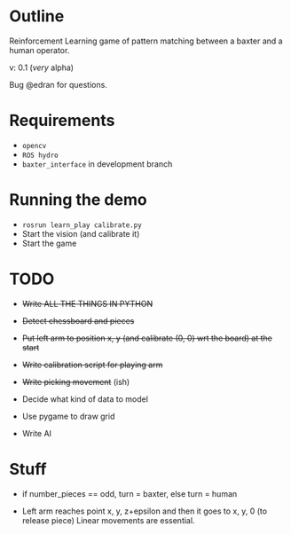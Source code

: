 Outline
=======

Reinforcement Learning game of pattern matching between a baxter and a human operator.

v: 0.1 (*very* alpha)

Bug @edran for questions.

Requirements
============

* `opencv`
* `ROS hydro`
* `baxter_interface` in development branch

Running the demo
================

* `rosrun learn_play calibrate.py`
* Start the vision (and calibrate it)
* Start the game

TODO
====

* ~~Write ALL THE THINGS IN PYTHON~~

* ~~Detect chessboard and pieces~~

* ~~Put left arm to position x, y (and calibrate (0, 0) wrt the board) at the start~~

* ~~Write calibration script for playing arm~~

* ~~Write picking movement~~ (ish)

* Decide what kind of data to model

* Use pygame to draw grid

* Write AI

Stuff
=====

* if number_pieces == odd, turn = baxter, else turn = human

* Left arm reaches point x, y, z+epsilon and then it goes to x, y, 0 (to release piece)
  Linear movements are essential.











